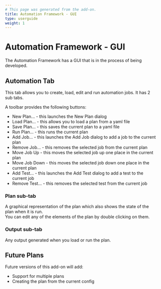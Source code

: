 ```yaml
---
# This page was generated from the add-on.
title: Automation Framework - GUI
type: userguide
weight: 1
---
```


# Automation Framework - GUI

The Automation Framework has a GUI that is in the process of being developed.

## Automation Tab

This tab allows you to create, load, edit and run automation jobs. It has 2 sub tabs.

A toolbar provides the following buttons:

* New Plan... - this launches the New Plan dialog
* Load Plan... - this allows you to load a plan from a yaml file
* Save Plan... - this saves the current plan to a yaml file
* Run Plan... - this runs the current plan
* Add Job... - this launches the Add Job dialog to add a job to the current plan
* Remove Job... - this removes the selected job from the current plan
* Move Job Up - this moves the selected job up one place in the current plan
* Move Job Down - this moves the selected job down one place in the current plan
* Add Test... - this launches the Add Test dialog to add a test to the current job
* Remove Test... - this removes the selected test from the current job

### Plan sub-tab

A graphical representation of the plan which also shows the state of the plan when it is run.  
You can edit any of the elements of the plan by double clicking on them.

### Output sub-tab

Any output generated when you load or run the plan.

## Future Plans

Future versions of this add-on will add:

* Support for multiple plans
* Creating the plan from the current config
